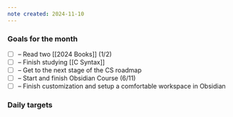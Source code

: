 ```yaml
---
note created: 2024-11-10
---
```

### Goals for the month

- [ ] – Read two [[2024 Books]] (1/2)
- [ ] – Finish studying [[C Syntax]]
- [ ] – Get to the next stage of the CS roadmap
- [ ] – Start and finish Obsidian Course (6/11)
- [ ] – Finish customization and setup a comfortable workspace in Obsidian

### Daily targets
